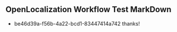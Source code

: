 ## OpenLocalization Workflow Test MarkDown
* be46d39a-f56b-4a22-bcd1-83447414a742 thanks!

<!--HONumber=Jan17_HO1-->


